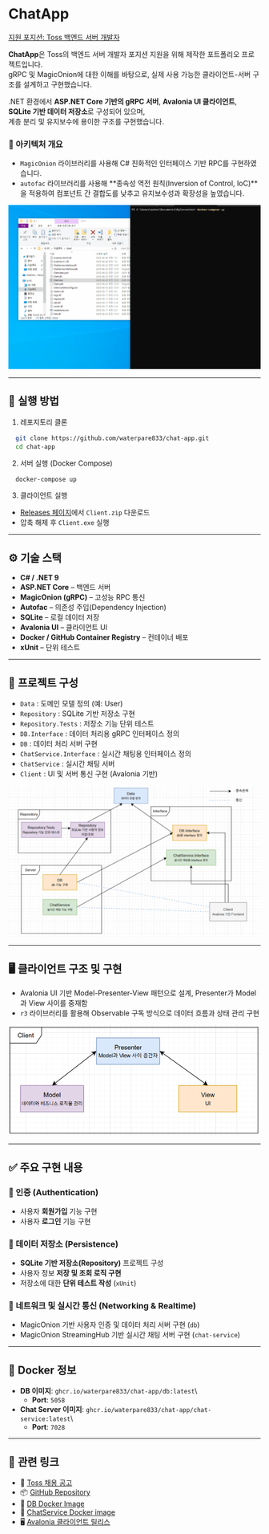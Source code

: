 ﻿# ChatApp

[지원 포지션: Toss 백엔드 서버 개발자](https://toss.im/career/job-detail?job_id=6600650003)

**ChatApp**은 Toss의 백엔드 서버 개발자 포지션 지원을 위해 제작한 포트폴리오 프로젝트입니다.  
gRPC 및 MagicOnion에 대한 이해를 바탕으로, 실제 사용 가능한 클라이언트-서버 구조를 설계하고 구현했습니다.

.NET 환경에서 **ASP.NET Core 기반의 gRPC 서버**, **Avalonia UI 클라이언트**, **SQLite 기반 데이터 저장소**로 구성되어 있으며,  
계층 분리 및 유지보수에 용이한 구조를 구현했습니다.

### 🧠 아키텍처 개요

- `MagicOnion` 라이브러리를 사용해 C# 친화적인 인터페이스 기반 RPC를 구현하였습니다.
- `autofac` 라이브러리를 사용해 **종속성 역전 원칙(Inversion of Control, IoC)**을 적용하여 컴포넌트 간 결합도를 낮추고 유지보수성과 확장성을 높였습니다.

![시연 영상](./doc/chap-app-example.gif)

---

## 🚀 실행 방법

1. 레포지토리 클론

```bash
  git clone https://github.com/waterpare833/chat-app.git
  cd chat-app
```

2. 서버 실행 (Docker Compose)

```bash
  docker-compose up
```

3. 클라이언트 실행

- [Releases 페이지](https://github.com/waterpare833/chat-app/releases/tag/v0.0.1)에서 `Client.zip` 다운로드
- 압축 해제 후 `Client.exe` 실행

---

## ⚙️ 기술 스택

- **C# / .NET 9**
- **ASP.NET Core** – 백엔드 서버
- **MagicOnion (gRPC)** – 고성능 RPC 통신
- **Autofac** – 의존성 주입(Dependency Injection)
- **SQLite** – 로컬 데이터 저장
- **Avalonia UI** – 클라이언트 UI
- **Docker / GitHub Container Registry** – 컨테이너 배포
- **xUnit** – 단위 테스트

---

## 📂 프로젝트 구성

- `Data` : 도메인 모델 정의 (예: User)
- `Repository` : SQLite 기반 저장소 구현
- `Repository.Tests` : 저장소 기능 단위 테스트
- `DB.Interface` : 데이터 처리용 gRPC 인터페이스 정의
- `DB` : 데이터 처리 서버 구현
- `ChatService.Interface` : 실시간 채팅용 인터페이스 정의
- `ChatService` : 실시간 채팅 서버
- `Client` : UI 및 서버 통신 구현 (Avalonia 기반)

![전체 구조](./doc/relationship.PNG)

---

## 🖥️ 클라이언트 구조 및 구현

- Avalonia UI 기반 Model-Presenter-View 패턴으로 설계, Presenter가 Model과 View 사이를 중재함
- `r3` 라이브러리를 활용해 Observable 구독 방식으로 데이터 흐름과 상태 관리 구현

![client 구조](./doc/client-structure.PNG)

---

## ✅ 주요 구현 내용

### 🔐 인증 (Authentication)

- 사용자 **회원가입** 기능 구현
- 사용자 **로그인** 기능 구현

### 💾 데이터 저장소 (Persistence)

- **SQLite 기반 저장소(Repository)** 프로젝트 구성
- 사용자 정보 **저장 및 조회 로직 구현**
- 저장소에 대한 **단위 테스트 작성** (`xUnit`)

### 📡 네트워크 및 실시간 통신 (Networking & Realtime)

- MagicOnion 기반 사용자 인증 및 데이터 처리 서버 구현 (`db`)
- MagicOnion StreamingHub 기반 실시간 채팅 서버 구현 (`chat-service`)

---

## 🐳 Docker 정보

- **DB 이미지**: `ghcr.io/waterpare833/chat-app/db:latest`\
  - **Port**: `5058`
- **Chat Server 이미지**: `ghcr.io/waterpare833/chat-app/chat-service:latest`\
  - **Port**: `7028`

---

## 📎 관련 링크

- 🔗 [Toss 채용 공고](https://toss.im/career/job-detail?job_id=6600650003)
- 📦 [GitHub Repository](https://github.com/waterpare833/chat-app)
- 🧊 [DB Docker Image](https://github.com/users/waterpare833/packages/container/package/chat-app%2Fdb)
- 💬 [ChatService Docker image](https://github.com/users/waterpare833/packages/container/package/chat-app%2Fchat-service)
- 🖥️ [Avalonia 클라이언트 릴리스](https://github.com/waterpare833/chat-app/releases/tag/v0.0.1)
